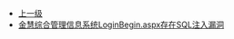 * [上一级](docs/wy876_poc/)
* [金慧综合管理信息系统LoginBegin.aspx存在SQL注入漏洞](docs/wy876_poc/%E9%87%91%E6%85%A7/%E9%87%91%E6%85%A7%E7%BB%BC%E5%90%88%E7%AE%A1%E7%90%86%E4%BF%A1%E6%81%AF%E7%B3%BB%E7%BB%9FLoginBegin.aspx%E5%AD%98%E5%9C%A8SQL%E6%B3%A8%E5%85%A5%E6%BC%8F%E6%B4%9E.md)
